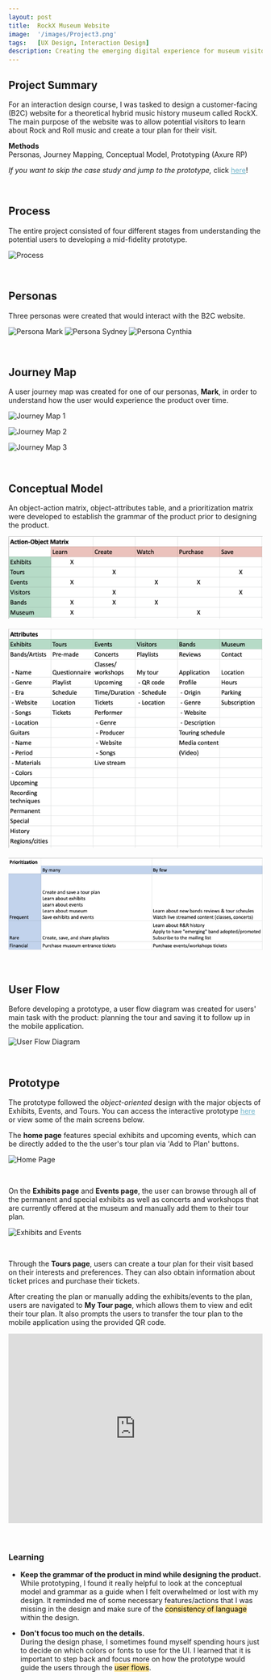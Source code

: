 ```yaml
---
layout: post
title:  RockX Museum Website
image:  '/images/Project3.png'
tags:   [UX Design, Interaction Design]
description: Creating the emerging digital experience for museum visitors through a B2C website
---
```

## Project Summary
For an interaction design course, I was tasked to design a customer-facing (B2C) website for a theoretical hybrid music history museum called RockX. The main purpose of the website was to allow potential visitors to learn about Rock and Roll music and create a tour plan for their visit.

**Methods**<br>
Personas, Journey Mapping, Conceptual Model, Prototyping (Axure RP)

*If you want to skip the case study and jump to the prototype,* click <a href="https://gx1ci9.axshare.com" target="_blank" style="color: #6fb4ca;">here</a>!

<br>

## Process
The entire project consisted of four different stages from understanding the potential users to developing a mid-fidelity prototype.

![Process]({{site.baseurl}}/images/Process.png)

<br>

## Personas
Three personas were created that would interact with the B2C website.

![Persona Mark]({{site.baseurl}}/images/Persona_1.png)
![Persona Sydney]({{site.baseurl}}/images/Persona_2.png)
![Persona Cynthia]({{site.baseurl}}/images/Persona_3.png)

<br>

## Journey Map
A user journey map was created for one of our personas, **Mark**, in order to understand how the user would experience the product over time.

![Journey Map 1]({{site.baseurl}}/images/journeymap_1.png)


![Journey Map 2]({{site.baseurl}}/images/journeymap_2.png)


![Journey Map 3]({{site.baseurl}}/images/journeymap_3.png)


<br>

## Conceptual Model
An object-action matrix, object-attributes table, and a prioritization matrix were developed to establish the grammar of the product prior to designing the product.

<center><img src="/images/ObjectAction.png" alt="Object action matrix"></center> <br>
<center><img src="/images/ObjectAttributes.png" alt="Object attributes table"></center> <br>
<center><img src="/images/Prioritization.png" alt="Prioritization matrix"></center> <br>

<br>

## User Flow
Before developing a prototype, a user flow diagram was created for users' main task with the product: planning the tour and saving it to follow up in the mobile application.

![User Flow Diagram]({{site.baseurl}}/images/B2CUserFlow.jpg)

<br>

## Prototype
The prototype followed the *object-oriented* design with the major objects of Exhibits, Events, and Tours. You can access the interactive prototype <a href="https://gx1ci9.axshare.com" target="_blank" style="color: #6fb4ca;">here</a> or view some of the main screens below.

The **home page** features special exhibits and upcoming events, which can be directly added to the the user's tour plan via 'Add to Plan' buttons. 

![Home Page]({{site.baseurl}}/images/home_page.png)

<br>

On the **Exhibits page** and **Events page**, the user can browse through all of the permanent and special exhibits as well as concerts and workshops that are currently offered at the museum and manually add them to their tour plan.

![Exhibits and Events]({{site.baseurl}}/images/RockX_ExhibitsEvents.png)

<br>

Through the **Tours page**, users can create a tour plan for their visit based on their interests and preferences. They can also obtain information about ticket prices and purchase their tickets.

After creating the plan or manually adding the exhibits/events to the plan, users are navigated to **My Tour page**, which allows them to view and edit their tour plan. It also prompts the users to transfer the tour plan to the mobile application using the provided QR code.

<div style="padding:74.38% 0 0 0;position:relative;"><iframe src="https://player.vimeo.com/video/757706738?h=eb5087deb9&amp;badge=0&amp;autopause=0&amp;player_id=0&amp;app_id=58479" frameborder="0" allow="autoplay; fullscreen; picture-in-picture" allowfullscreen style="position:absolute;top:0;left:0;width:100%;height:100%;" title="RockX Tour"></iframe></div><script src="https://player.vimeo.com/api/player.js"></script> <br>

<br>

### Learning
* **Keep the grammar of the product in mind while designing the product.** <br>
While prototyping, I found it really helpful to look at the conceptual model and grammar as a guide when I felt overwhelmed or lost with my design. It reminded me of some necessary features/actions that I was missing in the design and make sure of the <mark style="background-color: #FFE599">consistency of language</mark> within the design.

* **Don't focus too much on the details.** <br>
During the design phase, I sometimes found myself spending hours just to decide on which colors or fonts to use for the UI. I learned that it is important to step back and focus more on how the prototype would guide the users through the <mark style="background-color: #FFE599">user flows</mark>.
